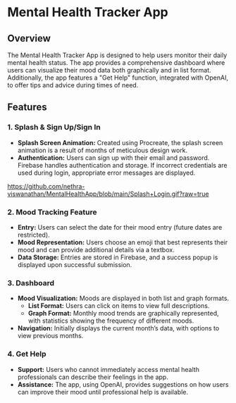 # Mental Health Tracker App

## Overview

The Mental Health Tracker App is designed to help users monitor their daily mental health status. The app provides a comprehensive dashboard where users can visualize their mood data both graphically and in list format. Additionally, the app features a "Get Help" function, integrated with OpenAI, to offer tips and advice during times of need.

## Features

### 1. Splash & Sign Up/Sign In
- **Splash Screen Animation:** Created using Procreate, the splash screen animation is a result of months of meticulous design work.
- **Authentication:** Users can sign up with their email and password. Firebase handles authentication and storage. If incorrect credentials are used during login, appropriate error messages are displayed.

https://github.com/nethra-viswanathan/MentalHealthApp/blob/main/Splash+Login.gif?raw=true

### 2. Mood Tracking Feature
- **Entry:** Users can select the date for their mood entry (future dates are restricted).
- **Mood Representation:** Users choose an emoji that best represents their mood and can provide additional details via a textbox.
- **Data Storage:** Entries are stored in Firebase, and a success popup is displayed upon successful submission.

<Add Gif of App>

### 3. Dashboard
- **Mood Visualization:** Moods are displayed in both list and graph formats.
  - **List Format:** Users can click on items to view full descriptions.
  - **Graph Format:** Monthly mood trends are graphically represented, with statistics showing the frequency of different moods.
- **Navigation:** Initially displays the current month’s data, with options to view previous months.

<Add Gif of App>

### 4. Get Help
- **Support:** Users who cannot immediately access mental health professionals can describe their feelings in the app.
- **Assistance:** The app, using OpenAI, provides suggestions on how users can improve their mood until professional help is available.

<Add Gif of App>

